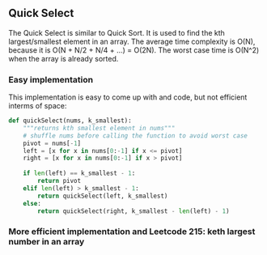 ## Quick Select
The Quick Select is similar to Quick Sort. It is used to find the kth largest/smallest element in an array. The average time complexity is O(N), because it is O(N + N/2 + N/4 + ...) = O(2N). The worst case time is O(N^2) when the array is already sorted.

### Easy implementation
This implementation is easy to come up with and code, but not efficient interms of space:
```python
def quickSelect(nums, k_smallest):
    """returns kth smallest element in nums"""
    # shuffle nums before calling the function to avoid worst case
    pivot = nums[-1]
    left = [x for x in nums[0:-1] if x <= pivot]
    right = [x for x in nums[0:-1] if x > pivot]
    
    if len(left) == k_smallest - 1:
        return pivot
    elif len(left) > k_smallest - 1:
        return quickSelect(left, k_smallest)
    else:
        return quickSelect(right, k_smallest - len(left) - 1)
```

### More efficient implementation and Leetcode 215: keth largest number in an array
```python
```
